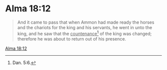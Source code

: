 # Alma 18:12

> And it came to pass that when Ammon had made ready the horses and the chariots for the king and his servants, he went in unto the king, and he saw that the <u>countenance</u>[^a] of the king was changed; therefore he was about to return out of his presence.

[Alma 18:12](https://www.churchofjesuschrist.org/study/scriptures/bofm/alma/18?lang=eng&id=p12#p12)


[^a]: Dan. 5:6.
